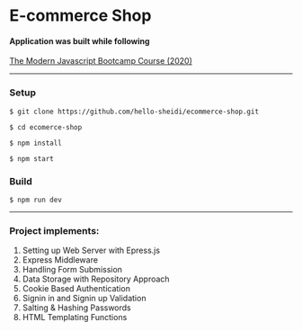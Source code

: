 # E-commerce Shop

#### Application was built while following

[The Modern Javascript Bootcamp Course (2020)](https://www.udemy.com/course/javascript-beginners-complete-tutorial/)

---

### Setup

```
$ git clone https://github.com/hello-sheidi/ecommerce-shop.git

$ cd ecomerce-shop

$ npm install

$ npm start
```

### Build

```
$ npm run dev
```

---

### Project implements:

1. Setting up Web Server with Epress.js
1. Express Middleware
1. Handling Form Submission
1. Data Storage with Repository Approach
1. Cookie Based Authentication
1. Signin in and Signin up Validation
1. Salting & Hashing Passwords
1. HTML Templating Functions
